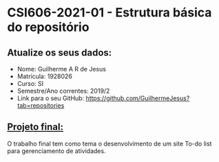 # **CSI606-2021-01 - Estrutura básica do repositório**

## Atualize os seus dados:

- Nome: Guilherme A R de Jesus
- Matrícula: 1928026
- Curso: SI
- Semestre/Ano correntes: 2019/2
- Link para o seu GitHub: https://github.com/GuilhermeJesus?tab=repositories

## [Projeto final:](./Projeto/README.md) 


O trabalho final tem como tema o desenvolvimento de um site To-do list para gerenciamento de atividades.  
